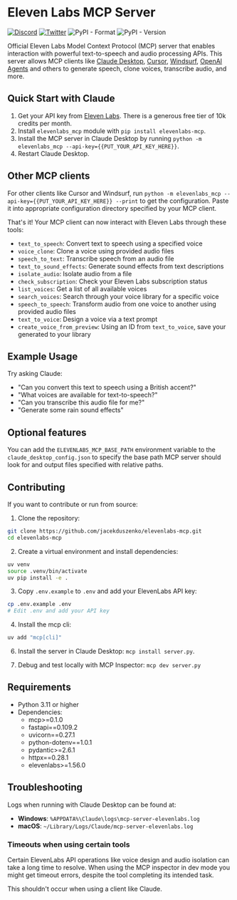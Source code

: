 # Eleven Labs MCP Server

[![Discord](https://badgen.net/badge/black/ElevenLabs/icon?icon=discord&label)](https://discord.gg/elevenlabs)
[![Twitter](https://badgen.net/badge/black/elevenlabsio/icon?icon=twitter&label)](https://twitter.com/elevenlabsio)
![PyPI - Format](https://img.shields.io/pypi/format/elevenlabs-mcp) ![PyPI - Version](https://img.shields.io/pypi/v/elevenlabs-mcp)


Official Eleven Labs Model Context Protocol (MCP) server that enables interaction with powerful text-to-speech and audio processing APIs. This server allows MCP clients like [Claude Desktop](https://www.anthropic.com/claude), [Cursor](https://www.cursor.so), [Windsurf](https://codeium.com/windsurf), [OpenAI Agents](https://github.com/openai/openai-agents-python) and others to generate speech, clone voices, transcribe audio, and more.

## Quick Start with Claude

1. Get your API key from [Eleven Labs](https://elevenlabs.io/). There is a generous free tier of 10k credits per month.
2. Install `elevenlabs_mcp` module with `pip install elevenlabs-mcp`.
3. Install the MCP server in Claude Desktop by running `python -m elevenlabs_mcp --api-key={{PUT_YOUR_API_KEY_HERE}}`.
4. Restart Claude Desktop.

## Other MCP clients
For other clients like Cursor and Windsurf, run `python -m elevenlabs_mcp --api-key={{PUT_YOUR_API_KEY_HERE}} --print` to get the configuration. Paste it into appropriate configuration directory specified by your MCP client.


That's it! Your MCP client can now interact with Eleven Labs through these tools:

- `text_to_speech`: Convert text to speech using a specified voice
- `voice_clone`: Clone a voice using provided audio files
- `speech_to_text`: Transcribe speech from an audio file
- `text_to_sound_effects`: Generate sound effects from text descriptions
- `isolate_audio`: Isolate audio from a file
- `check_subscription`: Check your Eleven Labs subscription status
- `list_voices`: Get a list of all available voices
- `search_voices`: Search through your voice library for a specific voice
- `speech_to_speech`: Transform audio from one voice to another using provided audio files
- `text_to_voice`: Design a voice via a text prompt
- `create_voice_from_preview`: Using an ID from `text_to_voice`, save your generated to your library

## Example Usage

Try asking Claude:
- "Can you convert this text to speech using a British accent?"
- "What voices are available for text-to-speech?"
- "Can you transcribe this audio file for me?"
- "Generate some rain sound effects"


## Optional features

You can add the `ELEVENLABS_MCP_BASE_PATH` environment variable to the `claude_desktop_config.json` to specify the base path MCP server should look for and output files specified with relative paths.

## Contributing

If you want to contribute or run from source:

1. Clone the repository:
```bash
git clone https://github.com/jacekduszenko/elevenlabs-mcp.git
cd elevenlabs-mcp
```

2. Create a virtual environment and install dependencies:
```bash
uv venv
source .venv/bin/activate
uv pip install -e .
```

3. Copy `.env.example` to `.env` and add your ElevenLabs API key:
```bash
cp .env.example .env
# Edit .env and add your API key
```

4. Install the mcp cli:
```bash
uv add "mcp[cli]"
```

6. Install the server in Claude Desktop: `mcp install server.py`.

7. Debug and test locally with MCP Inspector: `mcp dev server.py`

## Requirements

- Python 3.11 or higher
- Dependencies:
  - mcp>=0.1.0
  - fastapi==0.109.2
  - uvicorn==0.27.1
  - python-dotenv==1.0.1
  - pydantic>=2.6.1
  - httpx==0.28.1
  - elevenlabs>=1.56.0

## Troubleshooting

Logs when running with Claude Desktop can be found at:
- **Windows**: `%APPDATA%\Claude\logs\mcp-server-elevenlabs.log`
- **macOS**: `~/Library/Logs/Claude/mcp-server-elevenlabs.log`

### Timeouts when using certain tools

Certain ElevenLabs API operations like voice design and audio isolation can take a long time to resolve. When using the MCP inspector in dev mode you might get timeout errors, despite the tool completing its intended task.

This shouldn't occur when using a client like Claude.